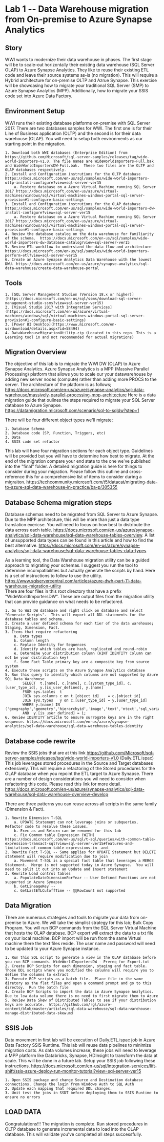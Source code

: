 # Lab 1 -- Data Warehouse migration from On-premise to Azure Synapse Analytics

## Story

WWI wants to modernize their data warehouse in phases.  The first stage will be to scale-out horizontally their existing data warehouse (SQL Server OLAP) to Azure Synapse Analytics.
They like to reuse their existing ETL code and leave their source systems as-is (no migration).  This will require a Hybrid architecture for on-premise OLTP and Azrue Synapse.  This exercise will
be showcasing how to migrate your traditional SQL Server (SMP) to Azure Synapse Analytics (MPP).  Additionally, how to migrate your SSIS code set into Azure Data Factory.

## Environment Setup

WWI runs their existing database platforms on-premise with SQL Server 2017.  There are two databases samples for WWI.  The first one is for their Line of Business application (OLTP) and the second
is for their data warehouse (OLAP).  You will need to setup both environments as our starting point in the migration.

    1. Download both WWI databases (Enterprise Edition) from https://github.com/Microsoft/sql-server-samples/releases/tag/wide-world-importers-v1.0. The file names are WideWorldImporters-Full.bak
    and WideWorldImportersDW-Full.bak.  These two files are the OLTP and OLAP databases respectively.
    2. Install and Configuration instrutions for the OLTP database  https://docs.microsoft.com/en-us/sql/samples/wide-world-importers-oltp-install-configure?view=sql-server-ver15
        a. Restore database on a Azure Virtual Machine running SQL Server 2017 https://docs.microsoft.com/en-us/azure/virtual-machines/windows/sql/virtual-machines-windows-portal-sql-server-provision#1-configure-basic-settings
    3. Install and Configuration instrutions for the OLAP database https://docs.microsoft.com/en-us/sql/samples/wide-world-importers-dw-install-configure?view=sql-server-ver15
        a. Restore database on a Azure Virtual Machine running SQL Server 2017 https://docs.microsoft.com/en-us/azure/virtual-machines/windows/sql/virtual-machines-windows-portal-sql-server-provision#1-configure-basic-settings
    4. Review the database catalog on the data warehouse for familiarity of the schema.  https://docs.microsoft.com/en-us/sql/samples/wide-world-importers-dw-database-catalog?view=sql-server-ver15
    5. Review ETL workflow to understand the data flow and architecture https://docs.microsoft.com/en-us/sql/samples/wide-world-importers-perform-etl?view=sql-server-ver15
    6. Create an Azure Synapse Analytics Data Warehouse with the lowest DWU. https://docs.microsoft.com/en-us/azure/synapse-analytics/sql-data-warehouse/create-data-warehouse-portal

## Tools

	1. [SQL Server Management Studion (Version 18.x or higher)](https://docs.microsoft.com/en-us/sql/ssms/download-sql-server-management-studio-ssms?view=sql-server-ver15)
	2. [Visual Studio 2017 with Integration Services](https://docs.microsoft.com/en-us/azure/virtual-machines/windows/sql/virtual-machines-windows-portal-sql-server-provision#1-configure-basic-settings) 
	3. [Power BI Desktop](https://www.microsoft.com/en-us/download/details.aspx?id=58494)
	4. DataWarehouseMigrationUtility.zip (Located in this repo. This is a Learning tool in and not recommended for actual migrations)


## Migration Overview

The objective of this lab is to migrate the WWI DW (OLAP) to Azure Synapse Analytics.  Azure Synapse Analytics is a MPP (Massive Parallel Processing) platform that allows you to scale our your 
datawarehouse by adding new server nodes (compute) rather than adding more PROCS to the server.  The architecture of the platform is as follows; https://docs.microsoft.com/en-us/azure/synapse-analytics/sql-data-warehouse/massively-parallel-processing-mpp-architecture
Here is a data migration guide that oulines the steps required to migrate your SQL Server database to Azure Synapse.  https://datamigration.microsoft.com/scenario/sql-to-sqldw?step=1

There will be four different object types we'll migrate; 

    1. Database Schema
    2. Database code (SP, Function, Triggers, etc)
    3. Data
    4. SSIS code set refactor

This lab will have four migration sections for each object type.  Guidelines will be provided but you will have to determine how best to migrate.  At the end of the migration compare your 
end state to the one we've published into the "final" folder.  A detailed migration guide is here for things to consider during your migration.  Please follow this outline and cross-reference this
for a comprehensive list of items to consider during a migraiton.  https://techcommunity.microsoft.com/t5/datacat/migrating-data-to-azure-sql-data-warehouse-in-practice/ba-p/305355

## Database Schema migration steps

Database schemas need to be migrated from SQL Server to Azure Synapse.  Due to the MPP architecture, this will be more than just a data type translation exericse.  You will need to focus
on how best to distribute the data across each table.  https://docs.microsoft.com/en-us/azure/synapse-analytics/sql-data-warehouse/sql-data-warehouse-tables-overview.  A list of unsupported data types
can be found in this article and how to find the best alternative.  https://docs.microsoft.com/en-us/azure/synapse-analytics/sql-data-warehouse/sql-data-warehouse-tables-data-types

As a learning tool, the Data Warehouse migration utility can be a guided approach to migrating your schemas.  I suggest you run the tool to determine incompatibilities but actually generate the scripts
by hand.  Here is a set of instructions to follow to use the utility.  https://www.sqlservercentral.com/articles/azure-dwh-part-11-data-warehouse-migration-utility  
There are four files in this root directory that have a prefix "WideWorldImportersDW".  These are output files from the migration utility that can provide guidance on what needs to be refactored.

    1. Go to WWI DW database and right click on database and select "Generate Scripts".  This will export all DDL statements for the database tables and schema.
    2. Create a user defined schema for each tier of the data warehouse; Staging, Dimension, Fact.
    3. Items that require refactoring
        a. Data types
        b. Column length
        c. Replace Identity for Sequences
        d. Identify which tables are hash, replicated and round-robin
        e. Determine your distribution column (HINT IDENTITY Column can not be your distribution key)
        f. Some Fact Table primary key are a composite key from source system
    4. Execute these scripts on the Azure Synapse Analytics database
    5. Run this query to identify which columns are not supported by Azure SQL Data Warehouse
            SELECT  t.[name], c.[name], c.[system_type_id], c.[user_type_id], y.[is_user_defined], y.[name]
            FROM sys.tables  t
            JOIN sys.columns c on t.[object_id]    = c.[object_id]
            JOIN sys.types   y on c.[user_type_id] = y.[user_type_id]
            WHERE y.[name] IN ('geography','geometry','hierarchyid','image','text','ntext','sql_variant','timestamp','xml')
            AND  y.[is_user_defined] = 1;
    6. Review IDENTITY article to ensure surrogate keys are in the right sequence. https://docs.microsoft.com/en-us/azure/synapse-analytics/sql-data-warehouse/sql-data-warehouse-tables-identity
    

## Database code rewrite

Review the SSIS jobs that are at this link https://github.com/Microsoft/sql-server-samples/releases/tag/wide-world-importers-v1.0 (Daily.ETL.ispac)  This job leverages
stored procedures in the Source and Target databases extensively.  This will require a refactoring of the Stored procedures for the OLAP database when you repoint the ETL
target to Azure Synapse.  There are a number of design considerations you wil need to consider when refactoring this code.  Please read this link for more detail. https://docs.microsoft.com/en-us/azure/synapse-analytics/sql-data-warehouse/sql-data-warehouse-overview-develop

There are three patterns you can reuse across all scripts in the same family (Dimension & Fact).  

    1. Rewrite Dimension T-SQL 
        a. UPDATE Statement can not leverage joins or subqueries.  Refactor code to resolve these issues.  
        b. Exec as and Return can be removed for this lab
        c. Fix Common table Expression (WITH) https://docs.microsoft.com/en-us/sql/t-sql/queries/with-common-table-expression-transact-sql?view=sql-server-ver15#features-and-limitations-of-common-table-expressions-in--and-
    2. Rewrite Fact T-SQL -- Same applies for UPDATE Statement but DELETE statement will require modification due to join
        a. Movement T-SQL is a special fact table that leverages a MERGE Statement.  Merge is not supported today in Azure Synapse.  You will need to split it out into an Update and Insert statement
    3. Rewrite Load control tables
        a. PopulateDateDimensionForYear -- User Defined Functions are not supported in Azure Synapse
        b. GetLineageKey -- 
        c. GetLastETLCutoffTime -- @@RowCount not supported

## Data Migration

There are numerous strategies and tools to migrate your data from on-premise to Azure.  We will take the simplist strategy for this lab; Bulk Copy Program.  You will run BCP commands from the 
SQL Server Virtual Machine that hosts the OLAP database.  BCP export will extract the data to a txt file on your local machine.  BCP import will be run from the same Virtual
machine there the text files reside.  The user name and password will need to be updated to your Azure Synapse instance.

    1. Run this SQL script to generate a view in the OLAP database before you run BCP commands. WideWorldImportersDW - Prereq for Export.txt
    2. Create BCP Scripts for each dimension, staging and fact table.  Those DDL scripts where you modified the columns will require you to define the columns to extract
    3. Execute BCP scripts as a batch file.  Place file in the same diretory as the flat files and open a command prompt and go to this directoy.  Run the batch file
    4. Create BCP Scripts to import the data in Azure Synapse Analytics.  Due to low data volume there is no need to first migrate them to Azure
    5. Review Data Skew of Distributed Tables to see if your distribution keys are accurate.  https://github.com/rgl/azure-content/blob/master/articles/sql-data-warehouse/sql-data-warehouse-manage-distributed-data-skew.md

## SSIS Job 

Data movement in first lab will be execution of Daily.ETL.ispac job in Azure Data Factory SSIS Runtime.  This lab will reuse data pipelines to minimize migration costs.
As data volumes increase, these jobs will need to leverage a MPP platform like Databricks, Synapse, HDInsight to transform the data at scale.  This will be done in a future lab.
Setup your SSIS job following these instructions. https://docs.microsoft.com/en-us/sql/integration-services/lift-shift/ssis-azure-deploy-run-monitor-tutorial?view=sql-server-ver15

    1. Open SSIS package and change Source and Destination database connections. Change the login from Windows Auth to SQL Auth
    2. Update each mapping that required DDL changes.
    3. Unit test the jobs in SSDT before deploying them to SSIS Runtime to ensure no errors

## LOAD DATA

Congratulations!!! The migration is complete.  Run stored procedures in OLTP database to generate incremental data to load into the OLAP database.  This will validate you've 
completed all steps successfully.